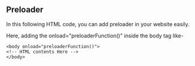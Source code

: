 ## Preloader

In this following HTML code, you can add preloader in your website easily.

Here, adding the onload="preloaderFunction()" inside the body tag like-
```
<body onload="preloaderFunction()">
<!-- HTML contents Here -->
</body>
```

